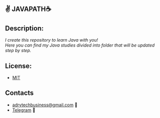 ## ✌️ JAVAPATH☕ 

## Description:

_I create this repository to learn Java with you! <br />
Here you can find my Java studies divided into folder that will be updated step by step._


## License:

- [MIT](https://coosealicense.com/licenses/mit) 

## Contacts
- adrytechbusiness@gmail.com 📗
- [Telegram](https://t.me/AdryTechYT) 📕
